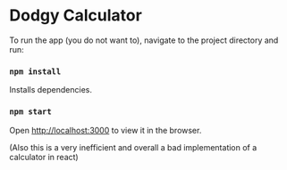 # Dodgy Calculator

To run the app (you do not want to), navigate to the project directory and run:
### `npm install`

Installs dependencies.

### `npm start`

Open [http://localhost:3000](http://localhost:3000) to view it in the browser.


(Also this is a very inefficient and overall a bad implementation of a calculator in react)

